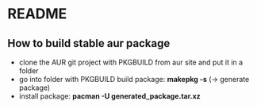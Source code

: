 # README

## How to build stable aur package

- clone the AUR git project with PKGBUILD from aur site and put it in a folder
- go into folder with PKGBUILD build package: **makepkg -s** (-> generate package)
- install package: **pacman -U generated_package.tar.xz**
